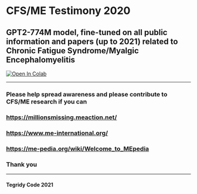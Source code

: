 # CFS/ME Testimony 2020

## GPT2-774M model, fine-tuned on all public information and papers (up to 2021) related to Chronic Fatigue Syndrome/Myalgic Encephalomyelitis

[![Open In Colab][colab-badge]][colab-notebook]

[colab-notebook]: <https://colab.research.google.com/github/asigalov61/CFS-ME-Testimony-2020/blob/main/CFS_ME_Testimony_2020.ipynb>
[colab-badge]: <https://colab.research.google.com/assets/colab-badge.svg>

***

### Please help spread awareness and please contribute to CFS/ME research if you can

### https://millionsmissing.meaction.net/

### https://www.me-international.org/

### https://me-pedia.org/wiki/Welcome_to_MEpedia

### Thank you

***

#### Tegridy Code 2021
